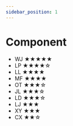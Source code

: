 ```yaml
---
sidebar_position: 1
---
```


# Component

* WJ ★★★★★
* LP ★★★★☆
* LL ★★★★
* MF ★★★★
* OT ★★★☆
* JL ★★★☆
* LD ★★★☆
* LJ ★★★
* XY ★★★
* CX ★★☆
